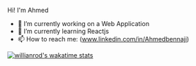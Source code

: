 
Hi! I'm Ahmed


- 🔭 I’m currently working on a Web Application
- 🌱 I’m currently learning Reactjs
- 📫 How to reach me: (www.linkedin.com/in/Ahmedbennaji)

<!-- ### :zap: Recent Activity
 -->
[![willianrod's wakatime stats](https://github-readme-stats.vercel.app/api/wakatime?username=Ahmedbennaji)](https://github.com/anuraghazra/github-readme-stats)






